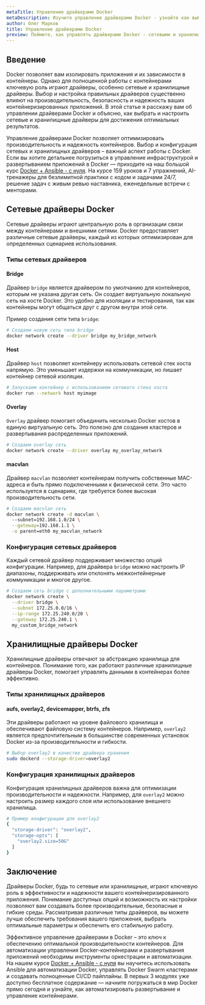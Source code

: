 ```yaml
---
metaTitle: Управление драйверами Docker
metaDescription: Изучите управление драйверами Docker - узнайте как выбирать и конфигурировать сетевые и хранилищные драйверы для контейнеров, чтобы обеспечить производительность и надежность
author: Олег Марков
title: Управление драйверами Docker
preview: Поймите, как управлять драйверами Docker - сетевыми и хранилищными. Научитесь конфигурировать их для обеспечения надежности контейнеров с примерами и пояснениями
---
```


## Введение

Docker позволяет вам изолировать приложения и их зависимости в контейнеры. Однако для полноценной работы с контейнерами ключевую роль играют драйверы, особенно сетевые и хранилищные драйверы. Выбор и настройка правильных драйверов существенно влияют на производительность, безопасность и надежность ваших контейнеризированных приложений. В этой статье я расскажу вам об управлении драйверами Docker и объясню, как выбрать и настроить сетевые и хранилищные драйверы для достижения оптимальных результатов.

Управление драйверами Docker позволяет оптимизировать производительность и надежность контейнеров. Выбор и конфигурация сетевых и хранилищных драйверов – важный аспект работы с Docker. Если вы хотите детальнее погрузиться в управление инфраструктурой и развертыванием приложений в Docker — приходите на наш большой курс [Docker + Ansible - с нуля](https://purpleschool.ru/course/docker?utm_source=knowledgebase&utm_medium=text&utm_campaign=Upravlenie_drayverami_Docker). На курсе 159 уроков и 7 упражнений, AI-тренажеры для безлимитной практики с кодом и задачами 24/7, решение задач с живым ревью наставника, еженедельные встречи с менторами.

## Сетевые драйверы Docker

Сетевые драйверы играют центральную роль в организации связи между контейнерами и внешними сетями. Docker предоставляет различные сетевые драйверы, каждый из которых оптимизирован для определенных сценариев использования.

### Типы сетевых драйверов

#### Bridge

Драйвер `bridge` является драйвером по умолчанию для контейнеров, которым не указана другая сеть. Он создает виртуальную локальную сеть на хосте Docker. Это удобно для изоляции и тестирования, так как контейнеры могут общаться друг с другом внутри этой сети.

Пример создания сети типа `bridge`:

```sh
# Создаем новую сеть типа bridge
docker network create --driver bridge my_bridge_network
```

#### Host

Драйвер `host` позволяет контейнеру использовать сетевой стек хоста напрямую. Это уменьшает издержки на коммуникации, но лишает контейнер сетевой изоляции.

```sh
# Запускаем контейнер с использованием сетевого стека хоста
docker run --network host myimage
```

#### Overlay

`Overlay` драйвер помогает объединить несколько Docker хостов в единую виртуальную сеть. Это полезно для создания кластеров и развертывания распределенных приложений.

```sh
# Создаем overlay сеть
docker network create --driver overlay my_overlay_network
```

#### macvlan

Драйвер `macvlan` позволяет контейнерам получить собственные MAC-адреса и быть прямо подключенными к физической сети. Это часто используется в сценариях, где требуется более высокая производительность сети.

```sh
# Создаем macvlan сеть
docker network create -d macvlan \ 
  --subnet=192.168.1.0/24 \
  --gateway=192.168.1.1 \
  -o parent=eth0 my_macvlan_network
```

### Конфигурация сетевых драйверов

Каждый сетевой драйвер поддерживает множество опций конфигурации. Например, для драйвера `bridge` можно настроить IP диапазоны, поддерживать или отклонять межконтейнерные коммуникации и многое другое.

```sh
# Создаем сеть bridge с дополнительными параметрами
docker network create \
  --driver bridge \
  --subnet 172.25.0.0/16 \
  --ip-range 172.25.240.0/20 \
  --gateway 172.25.240.1 \
  my_custom_bridge_network
```

## Хранилищные драйверы Docker

Хранилищные драйверы отвечают за абстракцию хранилища для контейнеров. Понимание того, как работают различные хранилищные драйверы Docker, помогает управлять данными в контейнерах более эффективно.

### Типы хранилищных драйверов

#### aufs, overlay2, devicemapper, btrfs, zfs

Эти драйверы работают на уровне файлового хранилища и обеспечивают файловую систему контейнеров. Например, `overlay2` является предпочтительным в большинстве современных установок Docker из-за производительности и гибкости.

```sh
# Выбор overlay2 в качестве драйвера хранения
sudo dockerd --storage-driver=overlay2
```

### Конфигурация хранилищных драйверов

Конфигурация хранилищных драйверов важна для оптимизации производительности и надежности. Например, для `overlay2` можно настроить размер каждого слоя или использование внешнего хранилища.

```sh
# Пример конфигурации для overlay2
{
  "storage-driver": "overlay2",
  "storage-opts": [
    "overlay2.size=50G"
  ]
}
```

## Заключение

Драйверы Docker, будь то сетевые или хранилищные, играют ключевую роль в эффективности и надежности вашего контейнеризированного приложения. Понимание доступных опций и возможность их настройки позволяют вам создавать более производительные, безопасные и гибкие среды. Рассматривая различные типы драйверов, вы можете лучше обеспечить требования вашего приложения, выбрать оптимальные параметры и обеспечить его стабильную работу.

Эффективное управление драйверами в Docker – это ключ к обеспечению оптимальной производительности контейнеров. Для автоматизации управления Docker-контейнерами и развертывания приложений необходимы инструменты оркестрации и автоматизации. На нашем курсе [Docker + Ansible - с нуля](https://purpleschool.ru/course/docker?utm_source=knowledgebase&utm_medium=text&utm_campaign=Upravlenie_drayverami_Docker) вы научитесь использовать Ansible для автоматизации Docker, управлять Docker Swarm кластерами и создавать полноценные CI/CD пайплайны. В первых 3 модулях уже доступно бесплатное содержание — начните погружаться в мир Docker прямо сегодня и узнайте, как автоматизировать развертывание и управление контейнерами.
